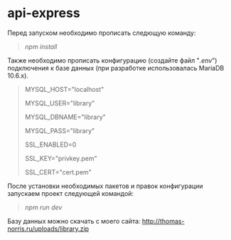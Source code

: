 # api-express

Перед запуском необходимо прописать следющую команду:

>*npm install*

Также необходимо прописать конфигурацию (создайте файл "*.env*") подключения к базе данных (при разработке использовалась MariaDB 10.6.x).

>MYSQL_HOST="localhost"
>
>MYSQL_USER="library"
>
>MYSQL_DBNAME="library"
>
>MYSQL_PASS="library"
>
>
>SSL_ENABLED=0
>
>SSL_KEY="privkey.pem"
>
>SSL_CERT="cert.pem"

После установки необходимых пакетов и правок конфигурации запускаем проект следующей командой:

>*npm run dev*

Базу данных можно скачать с моего сайта: http://thomas-norris.ru/uploads/library.zip
